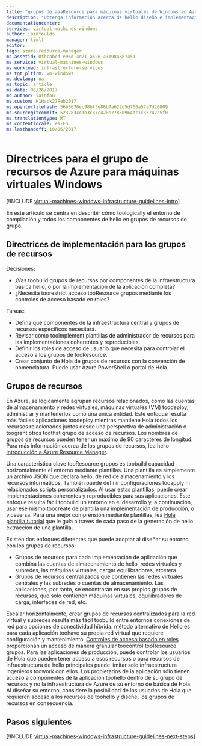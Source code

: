 ```yaml
---
title: "grupos de aaaResource para máquinas virtuales de Windows en Azure | Documentos de Microsoft"
description: "Obtenga información acerca de hello diseño e implementación de las instrucciones clave para la implementación de grupos de recursos en los servicios de infraestructura de Azure."
documentationcenter: 
services: virtual-machines-windows
author: iainfoulds
manager: timlt
editor: 
tags: azure-resource-manager
ms.assetid: 0fbcabcd-e96d-4d71-a526-431984887451
ms.service: virtual-machines-windows
ms.workload: infrastructure-services
ms.tgt_pltfrm: vm-windows
ms.devlang: na
ms.topic: article
ms.date: 06/26/2017
ms.author: iainfou
ms.custom: H1Hack27Feb2017
ms.openlocfilehash: 56b5670ec98bf3e80b7a622d5d760a57a7d20809
ms.sourcegitcommit: 523283cc1b3c37c428e77850964dc1c33742c5f0
ms.translationtype: MT
ms.contentlocale: es-ES
ms.lasthandoff: 10/06/2017
---
```

# <a name="azure-resource-group-guidelines-for-windows-vms"></a>Directrices para el grupo de recursos de Azure para máquinas virtuales Windows

[!INCLUDE [virtual-machines-windows-infrastructure-guidelines-intro](../../../includes/virtual-machines-windows-infrastructure-guidelines-intro.md)]

En este artículo se centra en describir cómo toologically el entorno de compilación y todos los componentes de hello en grupos de recursos de grupo.

## <a name="implementation-guidelines-for-resource-groups"></a>Directrices de implementación para los grupos de recursos
Decisiones:

* ¿Vas toobuild grupos de recursos por componentes de la infraestructura básica hello, o por la implementación de la aplicación completa?
* ¿Necesita toorestrict acceso tooResource grupos mediante los controles de acceso basado en roles?

Tareas:

* Defina qué componentes de la infraestructura central y grupos de recursos específicos necesitará.
* Revisar cómo tooimplement plantillas de administrador de recursos para las implementaciones coherentes y reproducibles.
* Definir los roles de acceso de usuario que necesita para controlar el acceso a los grupos de tooResource.
* Crear conjunto de Hola de grupos de recursos con la convención de nomenclatura. Puede usar Azure PowerShell o portal de Hola.

## <a name="resource-groups"></a>Grupos de recursos
En Azure, se lógicamente agrupan recursos relacionados, como las cuentas de almacenamiento y redes virtuales, máquinas virtuales (VM) toodeploy, administrar y mantenerlos como una única entidad. Este enfoque resulta más fáciles aplicaciones toodeploy mientras mantiene Hola todos los recursos relacionados juntos desde una perspectiva de administración o toogrant otros toothat grupo de acceso de recursos. Los nombres de grupos de recursos pueden tener un máximo de 90 caracteres de longitud. Para más información acerca de los grupos de recursos, lea hello [Introducción a Azure Resource Manager](../../azure-resource-manager/resource-group-overview.md).

Una característica clave tooResource grupos es toobuild capacidad horizontalmente el entorno mediante plantillas. Una plantilla es simplemente un archivo JSON que declara hello, de red de almacenamiento y los recursos informáticos. También puede definir configuraciones tooapply ni relacionados scripts personalizados. Al usar estas plantillas, puede crear implementaciones coherentes y reproducibles para sus aplicaciones. Este enfoque resulta fácil toobuild un entorno en el desarrollo y, a continuación, usar ese mismo toocreate de plantilla una implementación de producción, o viceversa. Para una mejor comprensión mediante plantillas, lea [Hola plantilla tutorial](../../azure-resource-manager/resource-manager-template-walkthrough.md) que le guía a través de cada paso de la generación de hello extracción de una plantilla.

Existen dos enfoques diferentes que puede adoptar al diseñar su entorno con los grupos de recursos:

* Grupos de recursos para cada implementación de aplicación que combina las cuentas de almacenamiento de hello, redes virtuales y subredes, las máquinas virtuales, cargar equilibradores, etcetera.
* Grupos de recursos centralizados que contienen las redes virtuales centrales y las subredes o cuentas de almacenamiento. Las aplicaciones, por tanto, se encontrarán en sus propios grupos de recursos, que solo contienen máquinas virtuales, equilibradores de carga, interfaces de red, etc.

Escalar horizontalmente, crear grupos de recursos centralizados para la red virtual y subredes resulta más fácil toobuild entre entornos conexiones de red para opciones de conectividad híbrida. método alternativo de Hello es para cada aplicación toohave su propia red virtual que requiere configuración y mantenimiento.  [Controles de acceso basado en roles](../../active-directory/role-based-access-control-what-is.md) proporcionan un acceso de manera granular toocontrol tooResource grupos. Para las aplicaciones de producción, puede controlar los usuarios de Hola que pueden tener acceso a esos recursos o para recursos de infraestructura de hello principales puede limitar solo infraestructura ingenieros toowork con ellos. Los propietarios de la aplicación sólo tienen acceso a componentes de la aplicación toohello dentro de su grupo de recursos y no la infraestructura de Azure de su entorno de básica de Hola. Al diseñar su entorno, considere la posibilidad de los usuarios de Hola que requieren acceso a los recursos de toohello y diseñe, los grupos de recursos en consecuencia. 

## <a name="next-steps"></a>Pasos siguientes
[!INCLUDE [virtual-machines-windows-infrastructure-guidelines-next-steps](../../../includes/virtual-machines-windows-infrastructure-guidelines-next-steps.md)]

